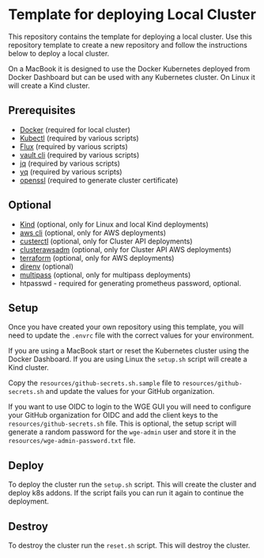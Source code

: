 # Template for deploying Local Cluster

This repository contains the template for deploying a local cluster. Use this repository template to create a new repository and follow the instructions below to deploy a local cluster.

On a MacBook it is designed to use the Docker Kubernetes deployed from Docker Dashboard but can be used with any Kubernetes cluster. On Linux it will create a Kind cluster.

## Prerequisites

- [Docker](https://docs.docker.com/get-docker/) (required for local cluster)
- [Kubectl](https://kubernetes.io/docs/tasks/tools/install-kubectl/) (required by various scripts)
- [Flux](https://fluxcd.io/docs/installation/) (required by various scripts)
- [vault cli](https://www.vaultproject.io/docs/install) (required by various scripts)
- [jq](https://stedolan.github.io/jq/download/) (required by various scripts)
- [yq](https://mikefarah.gitbook.io/yq/) (required by various scripts)
- [openssl](https://www.openssl.org/source/) (required to generate cluster certificate)

## Optional

- [Kind](https://kind.sigs.k8s.io/docs/user/quick-start/) (optional, only for Linux and local Kind deployments)
- [aws cli](https://docs.aws.amazon.com/cli/latest/userguide/install-cliv2.html) (optional, only for AWS deployments)
- [custerctl](https://cluster-api-aws.sigs.k8s.io/getting-started.html#install-clusterctl) (optional, only for Cluster API deployments)
- [clusterawsadm](https://cluster-api-aws.sigs.k8s.io/getting-started.html#install-clusterawsadm) (optional, only for Cluster API  AWS deployments)
- [terraform](https://www.terraform.io/downloads.html) (optional, only for AWS deployments)
- [direnv](https://direnv.net/docs/installation.html) (optional)
- [multipass](https://multipass.run/) (optional, only for multipass deployments)
- htpasswd - required for generating prometheus password, optional.

## Setup

Once you have created your own repository using this template, you will need to update the `.envrc` file with the correct values for your environment.

If you are using a MacBook start or reset the Kubernetes cluster using the Docker Dashboard. If you are using Linux the `setup.sh` script will create a Kind cluster.

Copy the `resources/github-secrets.sh.sample` file to `resources/github-secrets.sh` and update the values for your GitHub organization.

If you want to use OIDC to login to the WGE GUI you will need to configure your GitHub organization for OIDC and add the client keys to the `resources/github-secrets.sh` file. This is optional, the setup script will generate a random password for the `wge-admin` user and store it in the `resources/wge-admin-password.txt` file.

## Deploy

To deploy the cluster run the `setup.sh` script. This will create the cluster and deploy k8s addons. If the script fails you can run it again to continue the deployment.

## Destroy

To destroy the cluster run the `reset.sh` script. This will destroy the cluster.
